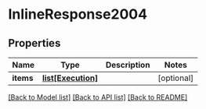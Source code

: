 # InlineResponse2004

## Properties
Name | Type | Description | Notes
------------ | ------------- | ------------- | -------------
**items** | [**list[Execution]**](Execution.md) |  | [optional] 

[[Back to Model list]](../README.md#documentation-for-models) [[Back to API list]](../README.md#documentation-for-api-endpoints) [[Back to README]](../README.md)

